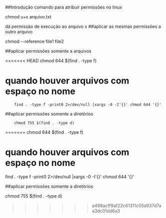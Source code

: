 ##Introdução
comando para atribuir permissões no linux

  chmod u+x arquivo.txt

dá permissão de execução ao arquivo x
##aplicar as mesmas permissões a outro arquivo

 chmod --reference file1 file2

##aplicar permissões somente a arquivos

<<<<<<< HEAD
		chmod 644 $(find . -type f)

# quando houver arquivos com espaço no nome
		find . -type f -print0 2>/dev/null |xargs -0 -I'{}' chmod 644 '{}'

##aplicar permissões somente a diretórios

		chmod 755 $(find . -type d)
=======
 chmod 644 $(find . -type f)
# quando houver arquivos com espaço no nome
 find . -type f -print0 2>/dev/null |xargs -0 -I'{}' chmod 644 '{}'

##aplicar permissões somente a diretórios

 chmod 755 $(find . -type d)
>>>>>>> a498acff9af22c61311c05a937d7aa3dc01dd6a3
